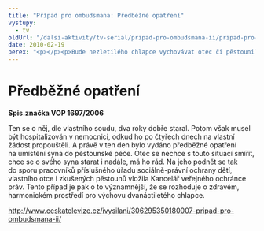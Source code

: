 ```yaml
---
title: "Případ pro ombudsmana: Předběžné opatření"
vystupy:
  - tv
oldUrl: "/dalsi-aktivity/tv-serial/pripad-pro-ombudsmana-ii/pripad-pro-ombudsmana-predbezne-opatreni/"
date: 2010-02-19
perex: "<p></p><p>Bude nezletilého chlapce vychovávat otec či pěstouni? Když bylo Pavlovi deset let, byl se souhlasem matky svěřen do péče svého otce. </p>"
---
```


<!-- imported from the old website -->

<h1>Předběžné opatření</h1><p><b>Spis.značka VOP 1697/2006</b></p><p>Ten se o něj, dle vlastního soudu, dva roky dobře staral. Potom však musel být hospitalizován v nemocnici, odkud ho po čtyřech dnech na vlastní žádost propouštěli. A právě v ten den bylo vydáno předběžné opatření na umístění syna do pěstounské péče. Otec se nechce s touto situací smířit, chce se o svého syna starat i nadále, má ho rád. Na jeho podnět se tak do sporu pracovníků příslušného úřadu sociálně-právní ochrany dětí, vlastního otce i zkušených pěstounů vložila Kancelář veřejného ochránce práv. Tento případ je pak o to významnější, že se rozhoduje o zdravém, harmonickém prostředí pro výchovu dvanáctiletého chlapce.</p><p><a title="Otevření do nového okna" href="http://www.ceskatelevize.cz/ivysilani/306295350180007-pripad-pro-ombudsmana-ii/" target="_blank">http://www.ceskatelevize.cz/ivysilani/306295350180007-pripad-pro-ombudsmana-ii/</a> <img alt="" src="https://www.ochrance.cz/typo3/ext/od_linkdesc/icons/external.gif" class="od_linkdesc_icon_external" /></p>
